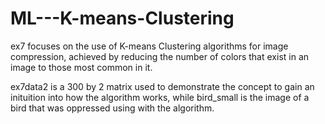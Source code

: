 # ML---K-means-Clustering

ex7 focuses on the use of K-means Clustering algorithms for image compression, achieved by reducing the number of colors that exist in an image to those most common in it. 

ex7data2 is a 300 by 2 matrix used to demonstrate the concept to gain an inituition into how the algorithm works, while bird_small is the image of a bird that was oppressed using with the algorithm. 
